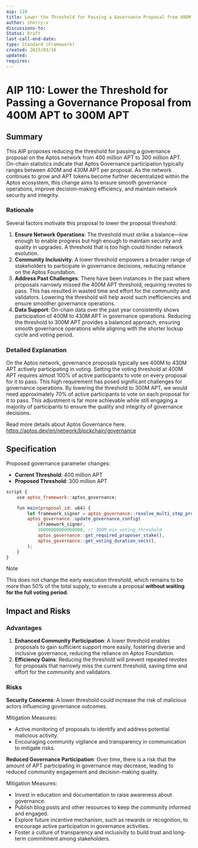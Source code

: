 ```yaml
---
aip: 110
title: Lower the Threshold for Passing a Governance Proposal from 400M APT to 300M APT
author: sherry-x
discussions-to: 
Status: Draft
last-call-end-date:
type: Standard (Framework)
created: 2025/01/16
updated: 
requires:
---
```


# AIP 110: Lower the Threshold for Passing a Governance Proposal from 400M APT to 300M APT

## Summary

This AIP proposes reducing the threshold for passing a governance proposal on the Aptos network from 400 million APT to 300 million APT. On-chain statistics indicate that Aptos Governance participation typically ranges between 400M and 430M APT per proposal. As the network continues to grow and APT tokens become further decentralized within the Aptos ecosystem, this change aims to ensure smooth governance operations, improve decision-making efficiency, and maintain network security and integrity.

### Rationale

Several factors motivate this proposal to lower the proposal threshold:

1. **Ensure Network Operations**: The threshold must strike a balance—low enough to enable progress but high enough to maintain security and quality in upgrades. A threshold that is too high could hinder network evolution.
2. **Community Inclusivity**: A lower threshold empowers a broader range of stakeholders to participate in governance decisions, reducing reliance on the Aptos Foundation.
3. **Address Past Challenges**: There have been instances in the past where proposals narrowly missed the 400M APT threshold, requiring revotes to pass. This has resulted in wasted time and effort for the community and validators. Lowering the threshold will help avoid such inefficiencies and ensure smoother governance operations.
4. **Data Support**: On-chain data over the past year consistently shows participation of 400M to 430M APT in governance operations. Reducing the threshold to 300M APT provides a balanced approach, ensuring smooth governance operations while aligning with the shorter lockup cycle and voting period.

### Detailed Explanation

On the Aptos network, governance proposals typically see 400M to 430M APT actively participating in voting. Setting the voting threshold at 400M APT requires almost 100% of active participants to vote on every proposal for it to pass. This high requirement has posed significant challenges for governance operations. By lowering the threshold to 300M APT, we would need approximately 70% of active participants to vote on each proposal for it to pass. This adjustment is far more achievable while still engaging a majority of participants to ensure the quality and integrity of governance decisions.

Read more details about Aptos Governance here. https://aptos.dev/en/network/blockchain/governance

## Specification

Proposed governance parameter changes:

- **Current Threshold**: 400 million APT
- **Proposed Threshold**: 300 million APT

```jsx
script {
    use aptos_framework::aptos_governance;

    fun main(proposal_id: u64) {
        let framework_signer = aptos_governance::resolve_multi_step_proposal(proposal_id, @0x1, vector::empty<u8>());
        aptos_governance::update_governance_config(
            &framework_signer,
            30000000000000000, // 300M min_voting_threshold
            aptos_governance::get_required_proposer_stake(),
            aptos_governance::get_voting_duration_secs(),
        );
    }
}
```

> [!NOTE]
> This does not change the early execution threshold, which remains to be more than 50% of the total supply, to execute a proposal **without waiting for the full voting period**.


## Impact and Risks

### Advantages

1. **Enhanced Community Participation**: A lower threshold enables proposals to gain sufficient support more easily, fostering diverse and inclusive governance, reducing the reliance on Aptos Foundation.
2. **Efficiency Gains**: Reducing the threshold will prevent repeated revotes for proposals that narrowly miss the current threshold, saving time and effort for the community and validators.

### Risks

**Security Concerns**: A lower threshold could increase the risk of malicious actors influencing governance outcomes.

Mitigation Measures:

- Active monitoring of proposals to identify and address potential malicious activity.
- Encouraging community vigilance and transparency in communication to mitigate risks.

**Reduced Governance Participation**: Over time, there is a risk that the amount of APT participating in governance may decrease, leading to reduced community engagement and decision-making quality.

Mitigation Measures:

- Invest in education and documentation to raise awareness about governance.
- Publish blog posts and other resources to keep the community informed and engaged.
- Explore future incentive mechanism, such as rewards or recognition, to encourage active participation in governance activities.
- Foster a culture of transparency and inclusivity to build trust and long-term commitment among stakeholders.
